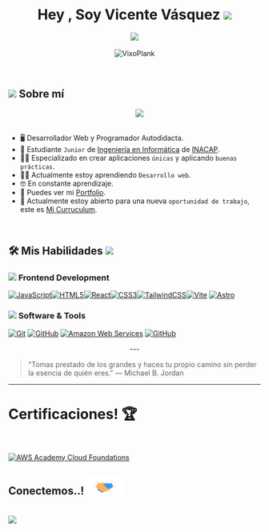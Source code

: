 <h1 align="center">Hey , Soy Vicente Vásquez <img src="https://media.giphy.com/media/hvRJCLFzcasrR4ia7z/giphy.gif" width="35"></h1>
<p align="center">
  <a href="https://github.com/DenverCoder1/readme-typing-svg"><img src="https://readme-typing-svg.herokuapp.com?font=Time+New+Roman&color=%23C8BE25&size=25&center=true&vCenter=true&width=600&height=100&lines=Software+Engineer;Software+Developer"></a>
</p>
	<p align="center"> 
	<img src="https://komarev.com/ghpvc/?username=VixoPlanx&label=Profile%20views&color=0047AB&style=plastic?" alt="VixoPlank" height=25px, width=160px/> 
	</p>
<br>

## <picture><img src = "https://github.com/7oSkaaa/7oSkaaa/blob/main/Images/about_me.gif?raw=true" width = 50px></picture> Sobre mí

<picture> <img align="right" src="https://github.com/7oSkaaa/7oSkaaa/blob/main/Images/Right_Side.gif?raw=true" width = 250px></picture>

<br><br>

- :desktop_computer: Desarrollador Web y Programador Autodidacta.
- :school: Estudiante `Junior` de [Ingeniería en Informática](https://portales.inacap.cl/carreras/Area-Tecnologias-Informacion-y-Ciberseguridad/Ingenieria-en-Informatica/index) de [INACAP](https://portales.inacap.cl/).
- :technologist: Especializado en crear aplicaciones `únicas` y aplicando `buenas prácticas`.
- :student: Actualmente estoy aprendiendo `Desarrollo web`.
- :nerd_face: En constante aprendizaje.
- :briefcase: Puedes ver mi [Portfolio](https://portfolio-vixoplank.vercel.app/).
- :thinking: Actualmente estoy abierto para una nueva `oportunidad de trabajo`, este es [Mi Curruculum](http://lnkiy.in/Ahmed_Hossam_Resume).
<!--
- :trophy: 2x `ACPC` Finalist.
- :boom: You can visit [MY WEBSITE](https://cutt.ly/Ahmed_Hossam_Website).
-->
<br>

## 🛠️ Mis Habilidades <img src="https://media2.giphy.com/media/QssGEmpkyEOhBCb7e1/giphy.gif?cid=ecf05e47a0n3gi1bfqntqmob8g9aid1oyj2wr3ds3mg700bl&rid=giphy.gif" width ="25">

### <picture> <img src = "https://github.com/7oSkaaa/7oSkaaa/blob/main/Images/Front_End.gif?raw=true" width = 50px>  </picture> Frontend Development
<p align="left"> 
<a href="https://developer.mozilla.org/en-US/docs/Web/JavaScript" target="_blank" rel="noreferrer"><img src="https://raw.githubusercontent.com/danielcranney/readme-generator/main/public/icons/skills/javascript-colored.svg" width="36" height="36" alt="JavaScript" /></a><a href="https://developer.mozilla.org/en-US/docs/Glossary/HTML5" target="_blank" rel="noreferrer"><img src="https://raw.githubusercontent.com/danielcranney/readme-generator/main/public/icons/skills/html5-colored.svg" width="36" height="36" alt="HTML5" /></a><a href="https://reactjs.org/" target="_blank" rel="noreferrer"><img src="https://raw.githubusercontent.com/danielcranney/readme-generator/main/public/icons/skills/react-colored.svg" width="36" height="36" alt="React" /></a><a href="https://www.w3.org/TR/CSS/#css" target="_blank" rel="noreferrer"><img src="https://raw.githubusercontent.com/danielcranney/readme-generator/main/public/icons/skills/css3-colored.svg" width="36" height="36" alt="CSS3" /></a><a href="https://tailwindcss.com/" target="_blank" rel="noreferrer"><img src="https://raw.githubusercontent.com/danielcranney/readme-generator/main/public/icons/skills/tailwindcss-colored.svg" width="36" height="36" alt="TailwindCSS" /></a><a href="https://vitejs.dev/" target="_blank" rel="noreferrer"><img src="https://raw.githubusercontent.com/danielcranney/readme-generator/main/public/icons/skills/vite-colored.svg" width="36" height="36" alt="Vite" /></a>
<a href="https://astro.build/" target="_blank" rel="noreferrer"><img src="https://github.com/VixoPlank/VixoPlank/assets/103214246/7fc00f28-99cb-43a3-881d-bb6e30d081ff" width="36" height="36" alt="Astro"/></a>
</p>

### <picture> <img src = "https://github.com/7oSkaaa/7oSkaaa/blob/main/Images/Software_Tools.gif?raw=true" width = 50px>  </picture> Software & Tools
<p>
<a href="https://git-scm.com/" target="_blank" rel="noreferrer"><img src="https://raw.githubusercontent.com/danielcranney/readme-generator/main/public/icons/skills/git-colored.svg" width="36" height="36" alt="Git" /></a>
<a href="https://github.com/" target="_blank" rel="noreferrer"><img src="https://github.com/VixoPlank/VixoPlank/assets/103214246/df2df886-b6a2-472b-ac2d-1aaf1f1f901d" width="36" height="36" alt="GitHub"/></a>
<a href="https://aws.amazon.com" target="_blank" rel="noreferrer"><img src="https://github.com/VixoPlank/VixoPlank/assets/103214246/a861632a-cea1-49a2-b6d9-f562f92afe01" width="36" height="36" alt="Amazon Web Services" /></a>
<a href="https://code.visualstudio.com/" target="_blank rel="noreferrer"> <img src="https://github.com/VixoPlank/VixoPlank/assets/103214246/688356bf-c5da-455f-ae8d-cbd06d5ac9d3" width="36" height="36" alt="GitHub" /></a>
</p>

<p align = "center">
---

> "Tomas prestado de los grandes y haces tu propio camino sin perder la esencia de quién eres."
> — Michael B. Jordan

---
</p>

<h1>Certificaciones! 🏆</h1>
<Br>
  
[![AWS Academy Cloud Foundations](https://img.shields.io/badge/AWS%20Certified-FF9900?style=for-the-badge)](https://www.credly.com/earner/earned/badge/fdba42f4-2f73-4bc0-b67f-8dccfeae0975)


## <b> Conectemos..!</b><img src="https://github.com/0xAbdulKhalid/0xAbdulKhalid/raw/main/assets/mdImages/handshake.gif" width ="80">
<br>
<a href="https://www.linkedin.com/in/vicente-vásquez-gatica" target="_blank" rel="noreferrer"><img align="center" src="https://img.shields.io/badge/Vicente Vásquez-0077B5?style=for-the-badge&logo=linkedin&logoColor=white" /></a> 

